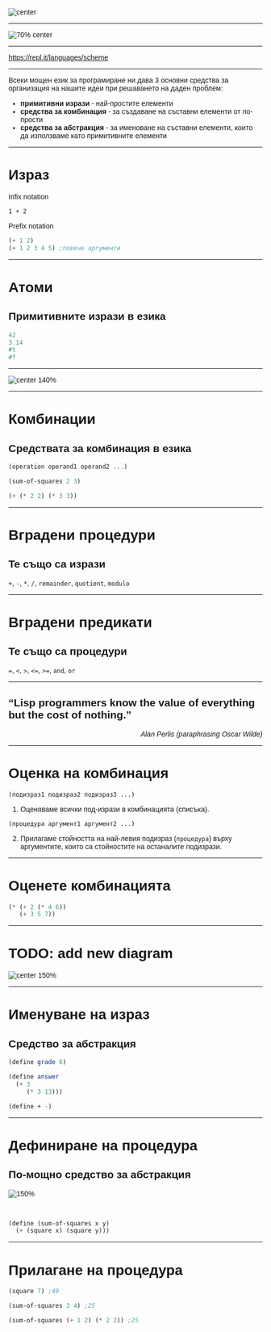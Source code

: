 <!-- $theme: default -->

<style type="text/css">
html, body, div, p { font-family: Helvetica; }
</style>

![center](images/sicp.jpg)

---

![70% center](images/learn-you-a-haskell.jpg)

---

https://repl.it/languages/scheme

---

Всеки мощен език за програмиране ни дава 3 основни средства за организация на нашите идеи при решаването на даден проблем:

- **примитивни изрази** - най-простите елементи
- **средства за комбинация** - за създаване на съставни елементи от по-прости
- **средства за абстракция** - за именоване на съставни елементи, които да използваме като примитивните елементи

---

# Израз

Infix notation
```
1 + 2
```

Prefix notation
```Scheme
(+ 1 2)
(+ 1 2 3 4 5) ;повече аргументи
```

---

# Атоми

## Примитивните изрази в езика

```Scheme
42
3.14
#t
#f
```

---

![center 140%](images/lists-everywhere.jpg)

---

# Комбинации

## Средствата за комбинация в езика

```Scheme
(operation operand1 operand2 ...)
```

```Scheme
(sum-of-squares 2 3)
```


```Scheme
(+ (* 2 2) (* 3 3))
```

---

# Вградени процедури

## Te също са изрази

`+`, `-`, `*`, `/`, `remainder`, `quotient`, `modulo`

---

# Вградени предикати

## Те също са процедури

`=`, `<`, `>`, `<=`, `>=`, `and`, `or`

---

“Lisp programmers know the value
of everything but the cost of nothing.”
--
*<div style="text-align: right">Alan Perlis
 (paraphrasing Oscar Wilde)</div>*

---

# Оценка на комбинация

`(подизраз1 подизраз2 подизраз3 ...)`

1. Оценяваме всички под-изрази в комбинацията (списъка).

`(процедура аргумент1 аргумент2 ...)`

2. Прилагаме стойността на най-левия подизраз (`процедура`) върху аргументите, които са стойностите на останалите подизрази.

---

# Оценете комбинацията

```Scheme
(* (+ 2 (* 4 6))
   (+ 3 5 7))
```

---

# TODO: add new diagram

![center 150%](images/tree-accumulation.png)

---

# Именуване на израз
## Средство за абстракция

```Scheme
(define grade 6)
```

```Scheme
(define answer
  (+ 3
     (* 3 13)))
```

```Scheme
(define + -)
```

---

# Дефиниране на процедура
## По-мощно средство за абстракция

![150%](images/square.png)

<br/>

```Scheme
(define (sum-of-squares x y)
  (+ (square x) (square y)))
```

---

# Прилагане на процедура

```Scheme
(square 7) ;49
```

```Scheme
(sum-of-squares 3 4) ;25
```

```Scheme
(sum-of-squares (+ 1 2) (* 2 2)) ;25
```
